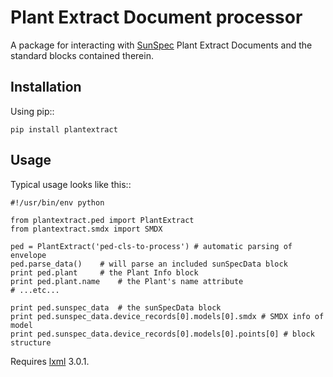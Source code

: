 Plant Extract Document processor
================================
A package for interacting with [SunSpec](http://sunspec.org) Plant Extract
Documents and the standard blocks contained therein.

Installation
------------
Using pip::

    pip install plantextract

Usage
-------
Typical usage looks like this::

    #!/usr/bin/env python

    from plantextract.ped import PlantExtract
    from plantextract.smdx import SMDX

    ped = PlantExtract('ped-cls-to-process') # automatic parsing of envelope
    ped.parse_data()    # will parse an included sunSpecData block
    print ped.plant     # the Plant Info block
    print ped.plant.name    # the Plant's name attribute
    # ...etc...

    print ped.sunspec_data  # the sunSpecData block
    print ped.sunspec_data.device_records[0].models[0].smdx # SMDX info of model
    print ped.sunspec_data.device_records[0].models[0].points[0] # block structure

Requires [lxml](http://lxml.de) 3.0.1.